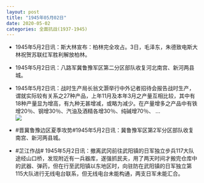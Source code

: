```yaml
---
layout: post
title: "1945年05月02日"
date: 2020-05-02
categories: 全面抗战(1937-1945)
---
```


<meta name="referrer" content="no-referrer" />

- 1945年5月2日讯：斯大林宣布：柏林完全攻占。3日，毛泽东，朱德致电斯大林祝贺苏联红军胜利解放柏林。 

- 1945年5月2日讯：八路军冀鲁豫军区第二分区部队收复河北南宫、新河两县城。 

- 1945年5月2日讯：战时生产局长翁文灏举行中外记者招待会报告战时生产，谓就实际较有关系之27种产品，上年11月及本年3月之产量互相比较，其中有18种产量显为增高，有九种无甚增减，或略为减少。在产量增多之产品中有铁增20％、钢增30％、汽油及酒精各增30％、纯碱增70％、 ... <br/><img src="https://wx3.sinaimg.cn/large/aca367d8ly1gedz0x0ls2j20c809z3ym.jpg" />

- #晋冀鲁豫边区夏季攻势#1945年5月2日讯：冀鲁豫军区第2军分区部队收复南宫、新河两县城。 

- #芷江作战# 1945年5月2日讯：撤离武冈前往武阳镇的日军独立步兵117大队途经山口桥，发现附近有一兵器库，遂强抓民夫，用了两天时间才搬完仓库中的武器、弹药，但在行至武阳镇以东地区时，向驻防在武阳镇的日军独立第115大队进行无线电台联系，但无线电台未能构通，两支日军未能汇合。 

